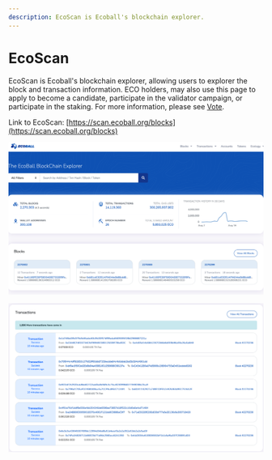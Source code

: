```yaml
---
description: EcoScan is Ecoball's blockchain explorer.
---
```


# EcoScan

EcoScan is Ecoball's blockchain explorer, allowing users to explorer the block and transaction information. ECO holders, may also use this page to apply to become a candidate, participate in the validator campaign, or participate in the staking. For more information, please see [Vote](../for-users/staking-and-voting/).

Link to EcoScan: [https://scan.ecoball.org/blocks](https://scan.ecoball.org/blocks)

![EcoScan](../.gitbook/assets/block-explorer-01.png)

![EcoScan ](../.gitbook/assets/block-explorer-02.png)
